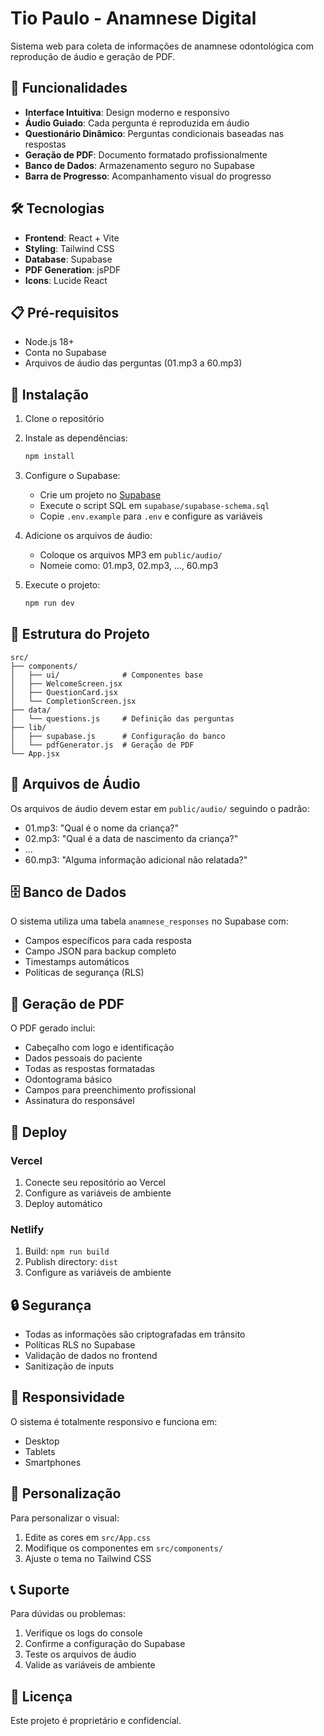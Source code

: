 # Tio Paulo - Anamnese Digital

Sistema web para coleta de informações de anamnese odontológica com reprodução de áudio e geração de PDF.

## 🚀 Funcionalidades

- **Interface Intuitiva**: Design moderno e responsivo
- **Áudio Guiado**: Cada pergunta é reproduzida em áudio
- **Questionário Dinâmico**: Perguntas condicionais baseadas nas respostas
- **Geração de PDF**: Documento formatado profissionalmente
- **Banco de Dados**: Armazenamento seguro no Supabase
- **Barra de Progresso**: Acompanhamento visual do progresso

## 🛠️ Tecnologias

- **Frontend**: React + Vite
- **Styling**: Tailwind CSS
- **Database**: Supabase
- **PDF Generation**: jsPDF
- **Icons**: Lucide React

## 📋 Pré-requisitos

- Node.js 18+
- Conta no Supabase
- Arquivos de áudio das perguntas (01.mp3 a 60.mp3)

## 🔧 Instalação

1. Clone o repositório
2. Instale as dependências:
   ```bash
   npm install
   ```

3. Configure o Supabase:
   - Crie um projeto no [Supabase](https://supabase.com)
   - Execute o script SQL em `supabase/supabase-schema.sql`
   - Copie `.env.example` para `.env` e configure as variáveis

4. Adicione os arquivos de áudio:
   - Coloque os arquivos MP3 em `public/audio/`
   - Nomeie como: 01.mp3, 02.mp3, ..., 60.mp3

5. Execute o projeto:
   ```bash
   npm run dev
   ```

## 📁 Estrutura do Projeto

```
src/
├── components/
│   ├── ui/              # Componentes base
│   ├── WelcomeScreen.jsx
│   ├── QuestionCard.jsx
│   └── CompletionScreen.jsx
├── data/
│   └── questions.js     # Definição das perguntas
├── lib/
│   ├── supabase.js      # Configuração do banco
│   └── pdfGenerator.js  # Geração de PDF
└── App.jsx
```

## 🎵 Arquivos de Áudio

Os arquivos de áudio devem estar em `public/audio/` seguindo o padrão:
- 01.mp3: "Qual é o nome da criança?"
- 02.mp3: "Qual é a data de nascimento da criança?"
- ...
- 60.mp3: "Alguma informação adicional não relatada?"

## 🗄️ Banco de Dados

O sistema utiliza uma tabela `anamnese_responses` no Supabase com:
- Campos específicos para cada resposta
- Campo JSON para backup completo
- Timestamps automáticos
- Políticas de segurança (RLS)

## 📄 Geração de PDF

O PDF gerado inclui:
- Cabeçalho com logo e identificação
- Dados pessoais do paciente
- Todas as respostas formatadas
- Odontograma básico
- Campos para preenchimento profissional
- Assinatura do responsável

## 🚀 Deploy

### Vercel
1. Conecte seu repositório ao Vercel
2. Configure as variáveis de ambiente
3. Deploy automático

### Netlify
1. Build: `npm run build`
2. Publish directory: `dist`
3. Configure as variáveis de ambiente

## 🔒 Segurança

- Todas as informações são criptografadas em trânsito
- Políticas RLS no Supabase
- Validação de dados no frontend
- Sanitização de inputs

## 📱 Responsividade

O sistema é totalmente responsivo e funciona em:
- Desktop
- Tablets
- Smartphones

## 🎨 Personalização

Para personalizar o visual:
1. Edite as cores em `src/App.css`
2. Modifique os componentes em `src/components/`
3. Ajuste o tema no Tailwind CSS

## 📞 Suporte

Para dúvidas ou problemas:
1. Verifique os logs do console
2. Confirme a configuração do Supabase
3. Teste os arquivos de áudio
4. Valide as variáveis de ambiente

## 📝 Licença

Este projeto é proprietário e confidencial.